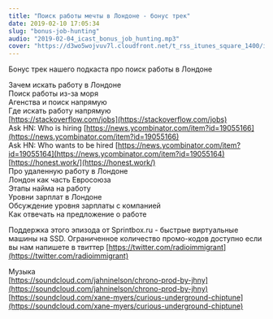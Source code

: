 ```yaml
---
title: "Поиск работы мечты в Лондоне - бонус трек"
date: 2019-02-10 17:05:34
slug: "bonus-job-hunting"
audio: "2019-02-04_icast_bonus_job_hunting.mp3"
cover: "https://d3wo5wojvuv7l.cloudfront.net/t_rss_itunes_square_1400/images.spreaker.com/original/d20daaa729fc8cae11f6717f5c961b50.jpg"
---
```

Бонус трек нашего подкаста про поиск работы в Лондоне  
  
Зачем искать работу в Лондоне  
Поиск работы из-за моря  
Агенства и поиск напрямую  
Где искать работу напрямую  
[https://stackoverflow.com/jobs](https://stackoverflow.com/jobs)  
Ask HN: Who is hiring [https://news.ycombinator.com/item?id=19055166](https://news.ycombinator.com/item?id=19055166)  
Ask HN: Who wants to be hired [https://news.ycombinator.com/item?id=19055164](https://news.ycombinator.com/item?id=19055164)  
[https://honest.work/](https://honest.work/)  
Про удаленную работу в Лондоне  
Лондон как часть Евросоюза  
Этапы найма на работу  
Уровни зарплат в Лондоне  
Обсуждение уровня зарплаты с компанией  
Как отвечать на предложение о работе  
  
Поддержка этого эпизода от Sprintbox.ru - быстрые виртуальные машины на SSD. Ограниченное количество промо-кодов доступно если вы нам напишете в твиттер [https://twitter.com/radioimmigrant](https://twitter.com/radioimmigrant)  
  
Музыка  
[https://soundcloud.com/jahninelson/chrono-prod-by-jhny](https://soundcloud.com/jahninelson/chrono-prod-by-jhny)  
[https://soundcloud.com/xane-myers/curious-underground-chiptune](https://soundcloud.com/xane-myers/curious-underground-chiptune)
